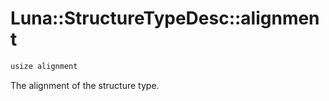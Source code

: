 # Luna::StructureTypeDesc::alignment

```c++
usize alignment
```

The alignment of the structure type. 

